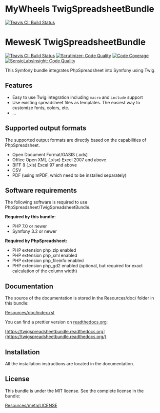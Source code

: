 # MyWheels TwigSpreadsheetBundle

[![Teavis CI: Build Status](https://travis-ci.com/MyWheels/TwigSpreadsheetBundle.png?branch=master)](https://travis-ci.com/MyWheels/TwigSpreadsheetBundle)

# MewesK TwigSpreadsheetBundle

[![Teavis CI: Build Status](https://travis-ci.org/MewesK/TwigSpreadsheetBundle.png?branch=master)](https://travis-ci.org/MewesK/TwigSpreadsheetBundle)
[![Scrutinizer: Code Quality](https://scrutinizer-ci.com/g/MewesK/TwigSpreadsheetBundle/badges/quality-score.png?b=master)](https://scrutinizer-ci.com/g/MewesK/TwigSpreadsheetBundle/?branch=master)
[![Code Coverage](https://scrutinizer-ci.com/g/MewesK/TwigSpreadsheetBundle/badges/coverage.png?b=master)](https://scrutinizer-ci.com/g/MewesK/TwigSpreadsheetBundle/?branch=master)
[![SensioLabsInsight: Code Quality](https://insight.sensiolabs.com/projects/f5c25ebe-0cbc-4be1-a094-4ef87d48ea1b/mini.png)](https://insight.sensiolabs.com/projects/f5c25ebe-0cbc-4be1-a094-4ef87d48ea1b)

This Symfony bundle integrates PhpSpreadsheet into Symfony using Twig.

## Features

 * Easy to use Twig integration including ``macro`` and ``include`` support
 * Use existing spreadsheet files as templates. The easiest way to customize fonts, colors, etc.
 * ...

## Supported output formats

The supported output formats are directly based on the capabilities of PhpSpreadsheet.

 * Open Document Format/OASIS (.ods)
 * Office Open XML (.xlsx) Excel 2007 and above
 * BIFF 8 (.xls) Excel 97 and above
 * CSV
 * PDF (using mPDF, which need to be installed separately)

## Software requirements

The following software is required to use PhpSpreadsheet/TwigSpreadsheetBundle.

**Required by this bundle:**

 * PHP 7.0 or newer
 * Symfony 3.2 or newer

**Required by PhpSpreadsheet:**

 * PHP extension php_zip enabled
 * PHP extension php_xml enabled
 * PHP extension php_fileinfo enabled
 * PHP extension php_gd2 enabled (optional, but required for exact calculation of the column width)

## Documentation

The source of the documentation is stored in the Resources/doc/ folder in this bundle:
    
[Resources/doc/index.rst](https://github.com/MyWheels/TwigSpreadsheetBundle/blob/master/src/Resources/doc/index.rst)

You can find a prettier version on [readthedocs.org](httsp://readthedocs.org):

[https://twigspreadsheetbundle.readthedocs.org](https://twigspreadsheetbundle.readthedocs.org/)

## Installation

All the installation instructions are located in the documentation.

## License

This bundle is under the MIT license. See the complete license in the bundle:

[Resources/meta/LICENSE](https://github.com/MyWheels/TwigSpreadsheetBundle/blob/master/LICENSE)
